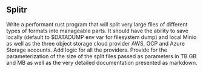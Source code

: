 ## Splitr

Write a performant rust program that will split very large files of different types of formats  into manageable parts. It should have the ability to save locally (default to $DATADUMP env var for filesystem dump) and local Minio as well as the three object storage cloud provider AWS, GCP and Azure Storage accounts. Add logic for all the providers. Provide for the parameterization of the size of the split files passed as parameters in TB GB and MB as well as the very detailed documentation presented as markdown.